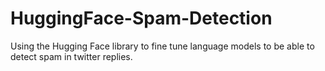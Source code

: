 # HuggingFace-Spam-Detection
Using the Hugging Face library to fine tune language models to be able to detect spam in twitter replies.
